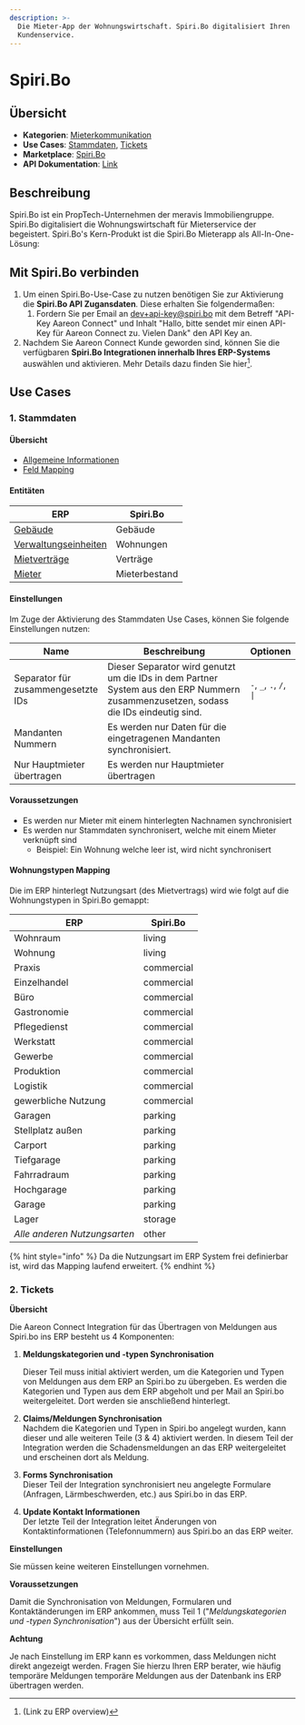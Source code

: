 ```yaml
---
description: >-
  Die Mieter-App der Wohnungswirtschaft. Spiri.Bo digitalisiert Ihren
  Kundenservice.
---
```


# Spiri.Bo

## Übersicht

* **Kategorien**: [Mieterkommunikation](../kategorien/mieterkommunikation.md)
* **Use Cases**: [Stammdaten](spiri.bo.md#stammdaten), [Tickets](../use-cases/tickets.md)
* **Marketplace**: [Spiri.Bo](https://marketplace.aareon.com/de/listings/spiribo)
* **API Dokumentation**: [Link](https://api.spiri.bo/v1/docs/silo#tag/building)

## Beschreibung

Spiri.Bo ist ein PropTech-Unternehmen der meravis Immobiliengruppe. Spiri.Bo digitalisiert die Wohnungswirtschaft für Mieterservice der begeistert. Spiri.Bo's Kern-Produkt ist die Spiri.Bo Mieterapp als All-In-One-Lösung:

## Mit Spiri.Bo verbinden

1. Um einen Spiri.Bo-Use-Case zu nutzen benötigen Sie zur Aktivierung die **Spiri.Bo API Zugansdaten**. Diese erhalten Sie folgendermaßen:
   1. Fordern Sie per Email an [dev+api-key@spiri.bo](mailto:dev+api-key@spiri.bo) mit dem Betreff "API-Key Aareon Connect" und Inhalt "Hallo, bitte sendet mir einen API-Key für Aareon Connect zu. Vielen Dank" den API Key an.&#x20;
2. Nachdem Sie Aareon Connect Kunde geworden sind, können Sie die verfügbaren **Spiri.Bo Integrationen innerhalb Ihres ERP-Systems** auswählen und aktivieren. Mehr Details dazu finden Sie hier[^1].

## Use Cases

### 1. Stammdaten

#### Übersicht

* [Allgemeine Informationen](spiri.bo.md#stammdaten)
* [Feld Mapping](https://docs.google.com/spreadsheets/d/1b5iCRsnGxBGTXNzHzaNm0SlfRoIpbRofghzS-7HwbVc/edit#gid=1213044489\&fvid=23969279)

#### Entitäten

| ERP                                                           | Spiri.Bo      |
| ------------------------------------------------------------- | ------------- |
| [Gebäude](../entitaeten/gebaeude.md)                          | Gebäude       |
| [Verwaltungseinheiten](../entitaeten/verwaltungseinheiten.md) | Wohnungen     |
| [Mietverträge](../entitaeten/mietvertraege.md)                | Verträge      |
| [Mieter](../entitaeten/mieter.md)                             | Mieterbestand |

#### Einstellungen

Im Zuge der Aktivierung des Stammdaten Use Cases, können Sie folgende Einstellungen nutzen:

<table><thead><tr><th width="151">Name</th><th width="487.33333333333326">Beschreibung</th><th>Optionen</th></tr></thead><tbody><tr><td>Separator für zusammengesetzte IDs</td><td>Dieser Separator wird genutzt um die IDs in dem Partner System aus den ERP Nummern zusammenzusetzen, sodass die IDs eindeutig sind.</td><td><code>-</code>, <code>_</code>, <code>.</code>, <code>/</code>, <code>|</code></td></tr><tr><td>Mandanten Nummern</td><td>Es werden nur Daten für die eingetragenen Mandanten synchronisiert.</td><td></td></tr><tr><td>Nur Hauptmieter übertragen</td><td>Es werden nur Hauptmieter übertragen</td><td></td></tr></tbody></table>

#### Voraussetzungen

* Es werden nur Mieter mit einem hinterlegten Nachnamen synchronisiert
* Es werden nur Stammdaten synchronisert, welche mit einem Mieter verknüpft sind
  * Beispiel: Ein Wohnung welche leer ist, wird nicht synchronisert

#### Wohnungstypen Mapping

Die im ERP hinterlegt Nutzungsart (des Mietvertrags) wird wie folgt auf die Wohnungstypen in Spiri.Bo gemappt:

| ERP                          | Spiri.Bo   |
| ---------------------------- | ---------- |
| Wohnraum                     | living     |
| Wohnung                      | living     |
| Praxis                       | commercial |
| Einzelhandel                 | commercial |
| Büro                         | commercial |
| Gastronomie                  | commercial |
| Pflegedienst                 | commercial |
| Werkstatt                    | commercial |
| Gewerbe                      | commercial |
| Produktion                   | commercial |
| Logistik                     | commercial |
| gewerbliche Nutzung          | commercial |
| Garagen                      | parking    |
| Stellplatz außen             | parking    |
| Carport                      | parking    |
| Tiefgarage                   | parking    |
| Fahrradraum                  | parking    |
| Hochgarage                   | parking    |
| Garage                       | parking    |
| Lager                        | storage    |
| _Alle anderen Nutzungsarten_ | other      |

{% hint style="info" %}
Da die Nutzungsart im ERP System frei definierbar ist, wird das Mapping laufend erweitert.
{% endhint %}

### 2. Tickets

**Übersicht**

Die Aareon Connect Integration für das Übertragen von Meldungen aus Spiri.bo ins ERP besteht us 4 Komponenten:

1.  **Meldungskategorien und -typen Synchronisation**

    Dieser Teil muss initial aktiviert werden, um die Kategorien und Typen von Meldungen aus dem ERP an Spiri.bo zu übergeben. Es werden die Kategorien und Typen aus dem ERP abgeholt und per Mail an Spiri.bo weitergeleitet. Dort werden sie anschließend hinterlegt.
2. **Claims/Meldungen Synchronisation**\
   Nachdem die Kategorien und Typen in Spiri.bo angelegt wurden, kann dieser und alle weiteren Teile (3 & 4) aktiviert werden. In diesem Teil der Integration werden die Schadensmeldungen an das ERP weitergeleitet und erscheinen dort als Meldung.
3. **Forms Synchronisation**\
   Dieser Teil der Integration synchronisiert neu angelegte Formulare (Anfragen, Lärmbeschwerden, etc.) aus Spiri.bo in das ERP.
4. **Update Kontakt Informationen**\
   Der letzte Teil der Integration leitet Änderungen von Kontaktinformationen (Telefonnummern) aus Spiri.bo an das ERP weiter.&#x20;

**Einstellungen**

Sie müssen keine weiteren Einstellungen vornehmen.

**Voraussetzungen**

Damit die Synchronisation von Meldungen, Formularen und Kontaktänderungen im ERP ankommen, muss Teil 1 ("_Meldungskategorien und -typen Synchronisation_") aus der Übersicht erfüllt sein.

**Achtung**

Je nach Einstellung im ERP kann es vorkommen, dass Meldungen nicht direkt angezeigt werden. Fragen Sie hierzu Ihren ERP berater, wie häufig temporäre Meldungen temporäre Meldungen aus der Datenbank ins ERP übertragen werden.





[^1]: (Link zu ERP overview)
